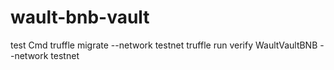# wault-bnb-vault

test Cmd
truffle migrate --network testnet
truffle run verify WaultVaultBNB --network testnet